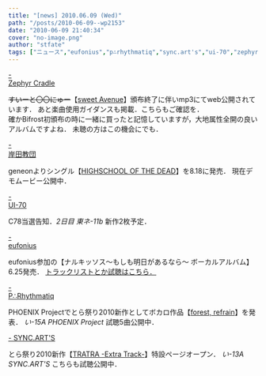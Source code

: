 ```yaml
---
title: "[news] 2010.06.09 (Wed)"
path: "/posts/2010-06-09--wp2153"
date: "2010-06-09 21:40:34"
cover: "no-image.png"
author: "stfate"
tags: ["ニュース","eufonius","p∴rhythmatiq","sync.art's","ui-70","zephyr cradle","岸田教団"]
---
```


<style type="text/css">
<!--
p {white-space: pre-wrap};
-->
</style>

<a  href="http://www.zephyr-cradle.info/diary/" target="_blank">- Zephyr Cradle</a>
<div ><del datetime="2010-06-09T12:28:08+00:00">すいーと〇〇にゅー</del>【<a href="http://www.zephyr-cradle.info/avenue/" target="_blank">sweet Avenue</a>】頒布終了に伴いmp3にてweb公開されています．
あと楽曲使用ガイダンスも掲載．こちらもご確認を．
<div >確かBifrost初頒布の時に一緒に買ったと記憶していますが，大地属性全開の良いアルバムですよね．
未聴の方はこの機会にでも．</div></div>

<a  href="http://k-kyoudan.s61.xrea.com/" target="_blank">- 岸田教団</a>
<div >geneonよりシングル【<a href="http://www.geneonuniversal.jp/rondorobe/music/k-kyoudan/" target="_blank">HIGHSCHOOL OF THE DEAD</a>】を8.18に発売．
現在デモムービー公開中．</div>

<a  href="http://ui-70.sakura.ne.jp/ui-70/" target="_blank">- UI-70</a>
<div >C78当選告知．<em>2日目 東ネ-11b</em>
新作2枚予定．</div>

<a  href="http://www.eufonius.net/" target="_blank">- eufonius</a>
<div >eufonius参加の【ナルキッソス～もしも明日があるなら～ ボーカルアルバム】6.25発売．
<a href="http://www.chambers.co.jp/sdcr0031.htm" target="_blank">トラックリストとか試聴はこちら．</a></div>

<a  href="http://prq.blog44.fc2.com/" target="_blank">- P∴Rhythmatiq</a>
<div >PHOENIX Projectでとら祭り2010新作としてボカロ作品【<a href="http://www.p-pr.info/forest/" target="_blank">forest, refrain</a>】を発表．
<em>い-15A PHOENIX Project</em>
試聴5曲公開中．</div>

<a  href="http://syncarts.jp/" target="_blank">- SYNC.ART'S</a>
<div >とら祭り2010新作【<a href="http://syncarts.jp/sp/sacd5027/index.html" target="_blank">TRATRA -Extra Track-</a>】特設ページオープン．
<em>い-13A SYNC.ART'S</em>
こちらも試聴公開中．</div>